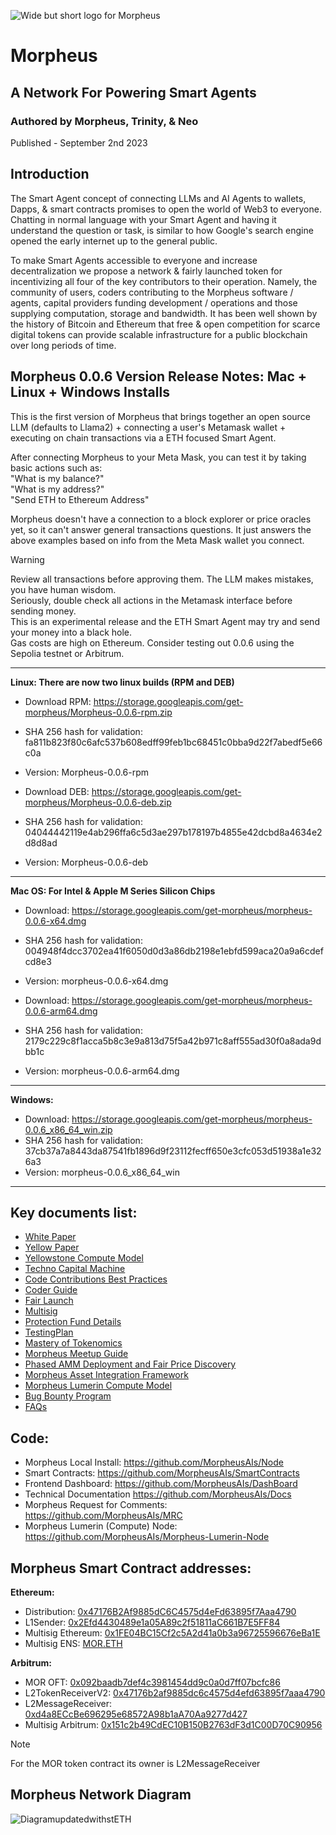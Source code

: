 ![Wide but short logo for Morpheus](https://github.com/MorpheusAIs/Morpheus/assets/1563345/be0c5a0f-0766-4e31-8e4a-ab18cd211961)

# Morpheus
## A Network For Powering Smart Agents
### Authored by Morpheus, Trinity, & Neo
Published - September 2nd 2023

## Introduction 
The Smart Agent concept of connecting LLMs and AI Agents to wallets, Dapps, & smart contracts promises to open the world of Web3 to everyone. Chatting in normal language with your Smart Agent and having it understand the question or task, is similar to how Google's search engine opened the early internet up to the general public.

To make Smart Agents accessible to everyone and increase decentralization we propose a network & fairly launched token for incentivizing all four of the key contributors to their operation. Namely, the community of users, coders contributing to the Morpheus software / agents, capital providers funding development / operations and those supplying computation, storage and bandwidth. It has been well shown by the history of Bitcoin and Ethereum that free & open competition for scarce digital tokens can provide scalable infrastructure for a public blockchain over long periods of time.

## Morpheus 0.0.6 Version Release Notes: Mac + Linux + Windows Installs
This is the first version of Morpheus that brings together an open source LLM (defaults to Llama2) + connecting a user's Metamask wallet + executing on chain transactions via a ETH focused Smart Agent.

After connecting Morpheus to your Meta Mask, you can test it by taking basic actions such as:  
"What is my balance?"  
"What is my address?"  
"Send ETH to Ethereum Address"

Morpheus doesn't have a connection to a block explorer or price oracles yet, so it can't answer general transactions questions. It just answers the above examples based on info from the Meta Mask wallet you connect.

> [!WARNING]
> Review all transactions before approving them. The LLM makes mistakes, you have human wisdom.  
Seriously, double check all actions in the Metamask interface before sending money.  
This is an experimental release and the ETH Smart Agent may try and send your money into a black hole.  
Gas costs are high on Ethereum. Consider testing out 0.0.6 using the Sepolia testnet or Arbitrum.

---------
**Linux: There are now two linux builds (RPM and DEB)**
- Download RPM: https://storage.googleapis.com/get-morpheus/Morpheus-0.0.6-rpm.zip
- SHA 256 hash for validation: fa811b823f80c6afc537b608edff99feb1bc68451c0bba9d22f7abedf5e66c0a
- Version: Morpheus-0.0.6-rpm


- Download DEB: https://storage.googleapis.com/get-morpheus/Morpheus-0.0.6-deb.zip
- SHA 256 hash for validation: 04044442119e4ab296ffa6c5d3ae297b178197b4855e42dcbd8a4634e2d8d8ad
- Version: Morpheus-0.0.6-deb

---------
**Mac OS: For Intel & Apple M Series Silicon Chips**
- Download: https://storage.googleapis.com/get-morpheus/morpheus-0.0.6-x64.dmg
- SHA 256 hash for validation: 004948f4dcc3702ea41f6050d0d3a86db2198e1ebfd599aca20a9a6cdefcd8e3  
- Version: morpheus-0.0.6-x64.dmg

- Download: https://storage.googleapis.com/get-morpheus/morpheus-0.0.6-arm64.dmg
- SHA 256 hash for validation: 2179c229c8f1acca5b8c3e9a813d75f5a42b971c8aff555ad30f0a8ada9dbb1c  
- Version: morpheus-0.0.6-arm64.dmg

---------
**Windows:**
- Download: https://storage.googleapis.com/get-morpheus/morpheus-0.0.6_x86_64_win.zip
- SHA 256 hash for validation: 37cb37a7a8443da87541fb1896d9f23112fecff650e3cfc053d51938a1e326a3
- Version: morpheus-0.0.6_x86_64_win

---------
## Key documents list:
- [White Paper](https://github.com/MorpheusAIs/Docs/blob/main/!KEYDOCS%20README%20FIRST!/WhitePaper.md)
- [Yellow Paper](https://github.com/MorpheusAIs/Docs/blob/main/!KEYDOCS%20README%20FIRST!/YellowPaper.md)
- [Yellowstone Compute Model](https://github.com/MorpheusAIs/Docs/blob/main/!KEYDOCS%20README%20FIRST!/Yellowstone%20Compute%20Model.md)
- [Techno Capital Machine](https://github.com/MorpheusAIs/Docs/blob/main/!KEYDOCS%20README%20FIRST!/TechnoCapitalMachineTCM.md)
- [Code Contributions Best Practices](https://github.com/MorpheusAIs/Docs/blob/main/!KEYDOCS%20README%20FIRST!/Code%20Contributor%20Best%20Practices.md)
- [Coder Guide](https://github.com/MorpheusAIs/Docs/blob/main/!KEYDOCS%20README%20FIRST!/Coder%20Guide.md)
- [Fair Launch](https://github.com/MorpheusAIs/Docs/blob/main/!KEYDOCS%20README%20FIRST!/Fair%20Launch.md)
- [Multisig](https://github.com/MorpheusAIs/Docs/blob/main/!KEYDOCS%20README%20FIRST!/Multisig.md)
- [Protection Fund Details](https://github.com/MorpheusAIs/Docs/blob/main/!KEYDOCS%20README%20FIRST!/Protection%20Fund%20Details.md)
- [TestingPlan](https://github.com/MorpheusAIs/Docs/blob/main/!KEYDOCS%20README%20FIRST!/TestingPlan.md)
- [Mastery of Tokenomics](https://github.com/MorpheusAIs/Docs/blob/main/!KEYDOCS%20README%20FIRST!/Mastery%20of%20Tokenomics.md)
- [Morpheus Meetup Guide](https://github.com/MorpheusAIs/Docs/blob/main/!KEYDOCS%20README%20FIRST!/Morpheus%20Meetup%20Guide.md)
- [Phased AMM Deployment and Fair Price Discovery](https://github.com/MorpheusAIs/Docs/blob/main/!KEYDOCS%20README%20FIRST!/Phased%20AMM%20Deployment%20and%20Fair%20Price%20Discovery.md)
- [Morpheus Asset Integration Framework](https://github.com/MorpheusAIs/Docs/blob/main/!KEYDOCS%20README%20FIRST!/The%20Morpheus%20Asset%20Integration%20Framework.md)
- [Morpheus Lumerin Compute Model](https://github.com/MorpheusAIs/Docs/blob/main/!KEYDOCS%20README%20FIRST!/Morpheus%20Lumerin%20Model.md)
- [Bug Bounty Program](https://github.com/MorpheusAIs/Docs/blob/main/!KEYDOCS%20README%20FIRST!/Bug%20Bounty%20Program.md)
- [FAQs](https://github.com/MorpheusAIs/Docs/blob/main/!KEYDOCS%20README%20FIRST!/FAQs.md)

## Code:
-	Morpheus Local Install: https://github.com/MorpheusAIs/Node
-	Smart Contracts: https://github.com/MorpheusAIs/SmartContracts
-	Frontend Dashboard: https://github.com/MorpheusAIs/DashBoard
- Technical Documentation https://github.com/MorpheusAIs/Docs
- Morpheus Request for Comments: https://github.com/MorpheusAIs/MRC
- Morpheus Lumerin (Compute) Node: https://github.com/MorpheusAIs/Morpheus-Lumerin-Node

## Morpheus Smart Contract addresses:
**Ethereum:**
- Distribution: [0x47176B2Af9885dC6C4575d4eFd63895f7Aaa4790](https://etherscan.io/address/0x47176B2Af9885dC6C4575d4eFd63895f7Aaa4790)
- L1Sender: [0x2Efd4430489e1a05A89c2f51811aC661B7E5FF84](https://etherscan.io/address/0x2Efd4430489e1a05A89c2f51811aC661B7E5FF84)
- Multisig Ethereum: [0x1FE04BC15Cf2c5A2d41a0b3a96725596676eBa1E](https://etherscan.io/address/0x1FE04BC15Cf2c5A2d41a0b3a96725596676eBa1E)
- Multisig ENS: [MOR.ETH](https://etherscan.io/name-lookup-search?id=mor.eth)
  
**Arbitrum:**
- MOR OFT: [0x092baadb7def4c3981454dd9c0a0d7ff07bcfc86](https://arbiscan.io/address/0x092baadb7def4c3981454dd9c0a0d7ff07bcfc86)
- L2TokenReceiverV2: [0x47176b2af9885dc6c4575d4efd63895f7aaa4790](https://arbiscan.io/address/0x47176b2af9885dc6c4575d4efd63895f7aaa4790)
- L2MessageReceiver: [0xd4a8ECcBe696295e68572A98b1aA70Aa9277d427](https://arbiscan.io/address/0xd4a8ECcBe696295e68572A98b1aA70Aa9277d427)
- Multisig  Arbitrum: [0x151c2b49CdEC10B150B2763dF3d1C00D70C90956](https://arbiscan.io/address/0x151c2b49CdEC10B150B2763dF3d1C00D70C90956)  
> [!Note]
> For the MOR token contract its owner is L2MessageReceiver


## Morpheus Network Diagram
![DiagramupdatedwithstETH](https://github.com/MorpheusAIs/Morpheus/assets/1563345/31711e49-0b57-4b41-b231-ee673dbf6664)
